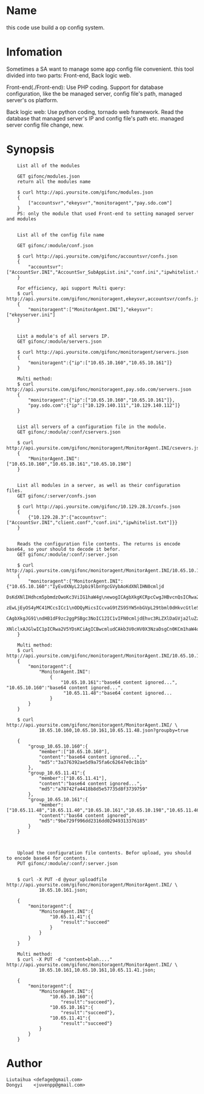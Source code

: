 Name
====
this code use build a op config system.


Infomation
====
Sometimes a SA want to manage some app config file convenient.
this tool  divided into two parts: Front-end, Back logic web.

Front-end(./Front-end):
    Use PHP coding.
    Support for database configuration, like the be managed server, config file's path, managed server's os platform.


Back logic web:
    Use python coding, tornado web framework.
    Read the database that managed server's IP and config file's path etc.
    managed server config file change, new.


Synopsis
====

        List all of the modules
        
        GET gifonc/modules.json
        return all the modules name 
        
        $ curl http://api.yoursite.com/gifonc/modules.json
        {
            ["accountsvr","ekeysvr","monitoragent","pay.sdo.com"]
        }
        PS: only the module that used Front-end to setting managed server and modules

        
        List all of the config file name
        
        GET gifonc/:module/conf.json
        
        $ curl http://api.yoursite.com/gifonc/accountsvr/confs.json
        {
            "accountsvr":["AccountSvr.INI","AccountSvr_SubAppList.ini","conf.ini","ipwhitelist.txt"]
        }

        For efficiency, api support Multi query:
        $ curl http://api.yoursite.com/gifonc/monitoragent,ekeysvr,accountsvr/confs.json
        {
            "monitoragent":["MonitorAgent.INI"],"ekeysvr":["ekeyserver.ini"]
        }


        List a module's of all servers IP.
        GET gifonc/:module/servers.json
        
        $ curl http://api.yoursite.com/gifonc/monitoragent/servers.json
        {
            "monitoragent":{"ip":["10.65.10.160","10.65.10.161"]}
        }

        Multi method:
        $ curl http://api.yoursite.com/gifonc/monitoragent,pay.sdo.com/servers.json
        {
            "monitoragent":{"ip":["10.65.10.160","10.65.10.161"]},
            "pay.sdo.com":{"ip":["10.129.140.111","10.129.140.112"]}
        }


        List all servers of a configuration file in the module.
        GET gifonc/:module/:conf/cservers.json
        
        $ curl http://api.yoursite.com/gifonc/monitoragent/MonitorAgent.INI/csevers.json
        {
            "MonitorAgent.INI":["10.65.10.160","10.65.10.161","10.65.10.198"]
        }


        List all modules in a server, as well as their configuration files.
        GET gifonc/:server/confs.json
        
        $ curl http://api.yoursite.com/gifonc/10.129.28.3/confs.json
        {
            {"10.129.28.3":{"accountsvr":["AccountSvr.INI","client.conf","conf.ini","ipwhitelist.txt"]}}
        }


        Reads the configuration file contents. The returns is encode base64, so your should to decode it befor.
        GET gifonc/:module/:conf/:server.json
        
        $ curl http://api.yoursite.com/gifonc/monitoragent/MonitorAgent.INI/10.65.10.160.json
        {
            "monitoragent":{"MonitorAgent.INI":{"10.65.10.160":"IyEvdXNyL2Jpbi9lbnYgcGVybAoKdXNlIHN0cmljd
                DsKdXNlIHdhcm5pbmdzOwoKc3ViIG1haW4g\newogICAgbXkgKCRpcCwgJHBvcnQsICRwa2V5LCAkdXNlcikgPSAoJ
                zEwLjEyOS4yMC41MCcsICc1\nODQyMicsICcvaG9tZS95YW5nbGVpL29tbml0dHkvcGtleScsICdyb290Jyk7CgogI
                CAgbXkgJG91\ndHB1dF9zc2ggPSBgc3NoIC12IC1vIFN0cmljdEhvc3RLZXlDaGVja2luZz1ubyAtcCAkcG9ydCAk\nd
                XNlclxAJGlwIC1pICRwa2V5YDsKCiAgICBwcmludCAkb3V0cHV0X3NzaDsgCn0KCm1haW4oKTsK\n"}}
        }

        Multi method:
        $ curl http://api.yoursite.com/gifonc/monitoragent/MonitorAgent.INI/10.65.10.160,10.65.10.161,10.65.11.48.json
        {
            "monitoragent":{
                "MonitorAgent.INI":
                    {
                        "10.65.10.161":"base64 content ignored...", "10.65.10.160":"base64 content ignored...",
                         "10.65.11.48":"base64 content ignored...
                    }
            }
        }
        
        $ curl http://api.yoursite.com/gifonc/monitoragent/MonitorAgent.INI/ \
                10.65.10.160,10.65.10.161,10.65.11.48.json?groupby=true
        
        {
            "group_10.65.10.160":{
                "member":["10.65.10.160"],
                "content":"base64 content ignored...",
                "md5":"3a376392ae5d9a75fa6c62647e0c1b1b"
            },
            "group_10.65.11.41":{
                "member":["10.65.11.41"],
                "content":"base64 content ignored...",
                "md5":"a78742fa4418b8d5e57735d8f3739759"
            },
            "group_10.65.10.161":{
                "member":["10.65.11.48","10.65.11.40","10.65.10.161","10.65.10.198","10.65.11.46","10.65.11.49"],
                "content":"bas64 content ignored",
                "md5":"9be729f996dd2316dd02949313376185"
            }
        }



        Upload the configuration file contents. Befor upload, you should to encode base64 for contents.
        PUT gifonc/:module/:conf/:server.json
        
        
        $ curl -X PUT -d @your_uploadfile http://api.yoursite.com/gifonc/monitoragent/MonitorAgent.INI/ \
                10.65.10.161.json;
        
        {
            "monitoragent":{
                "MonitorAgent.INI":{
                    "10.65.11.41":{
                        "result":"succeed"
                    }
                }
            }
        }

        Multi method:
        $ curl -X PUT -d "content=blah...." http://api.yoursite.com/gifonc/monitoragent/MonitorAgent.INI/ \
                10.65.10.161,10.65.10.161,10.65.11.41.json;
        
        {
            "monitoragent":{
                "MonitorAgent.INI":{
                    "10.65.10.160":{
                        "result":"succeed"},
                    "10.65.10.161":{
                        "result":"succeed"},
                    "10.65.11.41":{
                        "result":"succeed"}
                }
            }
        }



Author
====
    Liutaihua <defage@gmail.com>
    Dongyi    <juvenpp@gmail.com>
